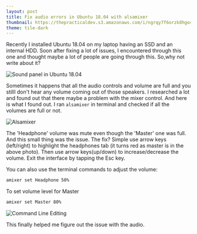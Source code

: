 ```yaml
---
layout: post
title: Fix audio errors in Ubuntu 18.04 with alsamixer
thumbnail: https://thepracticaldev.s3.amazonaws.com/i/ngrqy7f6orzk8hgo4r93.png
theme: tile-dark
---
```


Recently I installed Ubuntu 18.04 on my laptop having an SSD and an internal HDD. Soon after fixing a lot of issues, I encountered through this one and thought maybe a lot of people are going through this. So,why not write about it?

![Sound panel in Ubuntu 18.04](https://thepracticaldev.s3.amazonaws.com/i/ngrqy7f6orzk8hgo4r93.png)

Sometimes it happens that all the audio controls and volume are full and you stilll don't hear any volume coming out of those speakers. I researched a lot and found out that there maybe a problem with the mixer control. And here is what I found out. I ran `alsamixer` in terminal and checked if all the volumes are full or not.

![Alsamixer](https://thepracticaldev.s3.amazonaws.com/i/d7zjho3ux37iriic17i2.png)

The 'Headphone' volume was mute even though the 'Master' one was full. And this small thing was the issue. The fix? Simple use arrow keys (left/right) to highlight the headphones tab (it turns red as master is in the above photo). Then use arrow keys(up/down) to increase/decrease the volume. Exit the interface by tapping the Esc key.

You can also use the terminal commands to adjust the volume:

```bash
amixer set Headphone 50%
```
To set volume level for Master  
```bash
amixer set Master 80%
```

![Command Line Editing](https://thepracticaldev.s3.amazonaws.com/i/f5pjfsmcmsueg5iizcce.png)


This finally helped me figure out the issue with the audio.
